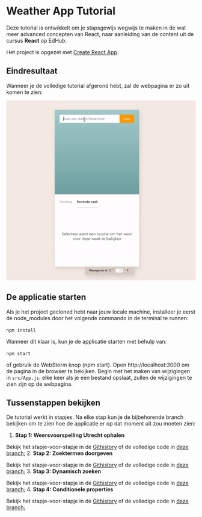 # Weather App Tutorial
Deze tutorial is ontwikkelt om je stapsgewijs wegwijs te maken in de wat meer advanced concepten van React, 
naar aanleiding van de content uit de cursus **React** op EdHub.

Het project is opgezet met [Create React App](https://github.com/facebook/create-react-app).

## Eindresultaat
Wanneer je de volledige tutorial afgerond hebt, zal de webpagina er zo uit komen te zien:

![Eindresultaat](src/assets/screenshot.gif)

## De applicatie starten
Als je het project gecloned hebt naar jouw locale machine, installeer je eerst de node_modules door het volgende commando in de terminal te runnen:

`npm install`

Wanneer dit klaar is, kun je de applicatie starten met behulp van:

`npm start`

of gebruik de WebStorm knop (npm start). Open http://localhost:3000 om de pagina in de browser te bekijken. Begin met het maken van wijzigingen in `src/App.js`: elke keer als je een bestand opslaat, zullen de wijzigingen te zien zijn op de webpagina.

## Tussenstappen bekijken
De tutorial werkt in stapjes. Na elke stap kun je de bijbehorende branch bekijken om te zien hoe de applicatie er op dat moment uit zou moeten zien:
1. **Stap 1: Weersvoorspelling Utrecht ophalen** 

Bekijk het stapje-voor-stapje in de [Githistory]() of de volledige code in [deze branch]();
2. **Stap 2: Zoektermen doorgeven** 

Bekijk het stapje-voor-stapje in de [Githistory]() of de volledige code in [deze branch]();
3. **Stap 3: Dynamisch zoeken** 

Bekijk het stapje-voor-stapje in de [Githistory]() of de volledige code in [deze branch]();
4. **Stap 4: Conditionele properties**
   
Bekijk het stapje-voor-stapje in de [Githistory]() of de volledige code in [deze branch]();
